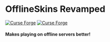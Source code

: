 # OfflineSkins Revamped
[![Curse Forge](http://cf.way2muchnoise.eu/title/offlineskins-revamped.svg)](https://www.curseforge.com/minecraft/mc-mods/offlineskins-revamped)
[![Curse Forge](http://cf.way2muchnoise.eu/offlineskins-revamped.svg)](https://www.curseforge.com/minecraft/mc-mods/offlineskins-revamped )
#### Makes playing on offline servers better!